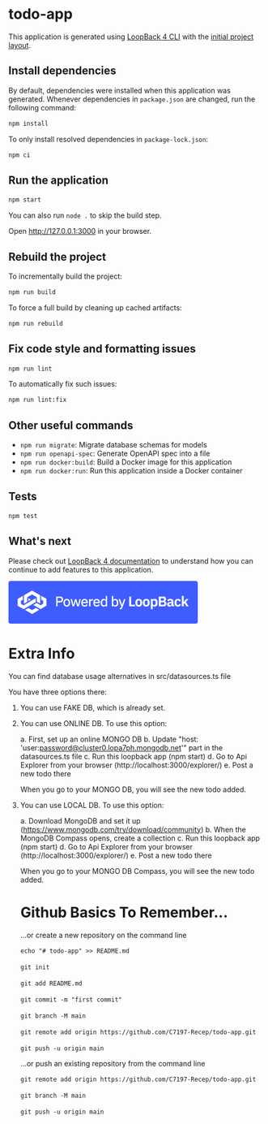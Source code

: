 # todo-app

This application is generated using [LoopBack 4 CLI](https://loopback.io/doc/en/lb4/Command-line-interface.html) with the
[initial project layout](https://loopback.io/doc/en/lb4/Loopback-application-layout.html).

## Install dependencies

By default, dependencies were installed when this application was generated.
Whenever dependencies in `package.json` are changed, run the following command:

```sh
npm install
```

To only install resolved dependencies in `package-lock.json`:

```sh
npm ci
```

## Run the application

```sh
npm start
```

You can also run `node .` to skip the build step.

Open http://127.0.0.1:3000 in your browser.

## Rebuild the project

To incrementally build the project:

```sh
npm run build
```

To force a full build by cleaning up cached artifacts:

```sh
npm run rebuild
```

## Fix code style and formatting issues

```sh
npm run lint
```

To automatically fix such issues:

```sh
npm run lint:fix
```

## Other useful commands

- `npm run migrate`: Migrate database schemas for models
- `npm run openapi-spec`: Generate OpenAPI spec into a file
- `npm run docker:build`: Build a Docker image for this application
- `npm run docker:run`: Run this application inside a Docker container

## Tests

```sh
npm test
```

## What's next

Please check out [LoopBack 4 documentation](https://loopback.io/doc/en/lb4/) to
understand how you can continue to add features to this application.

[![LoopBack](https://github.com/loopbackio/loopback-next/raw/master/docs/site/imgs/branding/Powered-by-LoopBack-Badge-(blue)-@2x.png)](http://loopback.io/)

# Extra Info

You can find database usage alternatives in src/datasources.ts file

You have three options there:

1. You can use FAKE DB, which is already set.

2. You can use ONLINE DB. To use this option:

    a.  First, set up an online MONGO DB
    b.  Update "host: 'user:password@cluster0.lopa7ph.mongodb.net'" part in the datasources.ts file
    c.  Run this loopback app (npm start)
    d.  Go to Api Explorer from your browser (http://localhost:3000/explorer/)
    e.  Post a new todo there

    When you go to your MONGO DB, you will see the new todo added.

3.  You can use LOCAL DB. To use this option:

    a.  Download MongoDB and set it up (https://www.mongodb.com/try/download/community)
    b.  When the MongoDB Compass opens, create a collection
    c.  Run this loopback app (npm start)
    d.  Go to Api Explorer from your browser (http://localhost:3000/explorer/)
    e.  Post a new todo there

    When you go to your MONGO DB Compass, you will see the new todo added.

    # Github Basics To Remember...

    …or create a new repository on the command line

        echo "# todo-app" >> README.md

        git init

        git add README.md

        git commit -m "first commit"

        git branch -M main

        git remote add origin https://github.com/C7197-Recep/todo-app.git

        git push -u origin main

        
    …or push an existing repository from the command line

        git remote add origin https://github.com/C7197-Recep/todo-app.git

        git branch -M main

        git push -u origin main
        